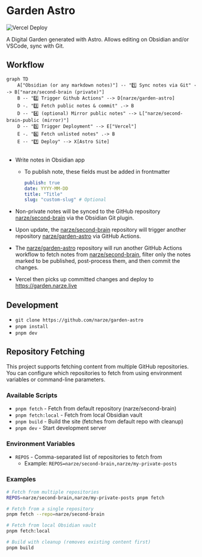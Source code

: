 # Garden Astro

![Vercel Deploy](https://deploy-badge.vercel.app/vercel/garden-astro)

A Digital Garden generated with Astro. Allows editing on Obsidian and/or VSCode, sync with Git.

## Workflow

```mermaid
graph TD
    A["Obsidian (or any markdown notes)"] -- "1️⃣ Sync notes via Git" --> B["narze/second-brain (private)"]
    B -- "2️⃣ Trigger Github Actions" --> D[narze/garden-astro]
    D -. "3️⃣ Fetch public notes & commit" .-> B
    D -- "️4️⃣ (optional) Mirror public notes" --> L["narze/second-brain-public (mirror)"]
    D -- "5️⃣ Trigger Deployment" --> E["Vercel"]
    E -. "6️⃣ Fetch unlisted notes" .-> B
    E -- "7️⃣ Deploy" --> X[Astro Site]


```

- Write notes in Obsidian app
  - To publish note, these fields must be added in frontmatter

    ```yaml
    publish: true
    date: YYYY-MM-DD
    title: "Title"
    slug: "custom-slug" # Optional
    ```

- Non-private notes will be synced to the GitHub repository [narze/second-brain](https://github.com/narze/second-brain) via the Obsidian Git plugin.
- Upon update, the [narze/second-brain](https://github.com/narze/second-brain) repository will trigger another repository [narze/garden-astro](https://github.com/narze/garden-astro) via GitHub Actions.
- The [narze/garden-astro](https://github.com/narze/garden-astro) repository will run another GitHub Actions workflow to fetch notes from [narze/second-brain](https://github.com/narze/second-brain), filter only the notes marked to be published, post-process them, and then commit the changes.
- Vercel then picks up committed changes and deploy to <https://garden.narze.live>

## Development

- `git clone https://github.com/narze/garden-astro`
- `pnpm install`
- `pnpm dev`

## Repository Fetching

This project supports fetching content from multiple GitHub repositories. You can configure which repositories to fetch from using environment variables or command-line parameters.

### Available Scripts

- `pnpm fetch` - Fetch from default repository (narze/second-brain)
- `pnpm fetch:local` - Fetch from local Obsidian vault
- `pnpm build` - Build the site (fetches from default repo with cleanup)
- `pnpm dev` - Start development server

### Environment Variables

- `REPOS` - Comma-separated list of repositories to fetch from
  - Example: `REPOS=narze/second-brain,narze/my-private-posts`

### Examples

```bash
# Fetch from multiple repositories
REPOS=narze/second-brain,narze/my-private-posts pnpm fetch

# Fetch from a single repository
pnpm fetch --repo=narze/second-brain

# Fetch from local Obsidian vault
pnpm fetch:local

# Build with cleanup (removes existing content first)
pnpm build
```
